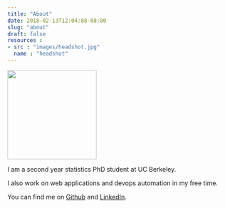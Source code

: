```yaml
---
title: "About"
date: 2018-02-13T12:04:08-08:00
slug: "about"
draft: false
resources :
- src : "images/headshot.jpg"
  name : "headshot"
---
```



<img style="width: 200px" src="headshot.jpg" />

I am a second year statistics PhD student at UC Berkeley.

I also work on web applications and devops automation
in my free time.

You can find me on [Github](https://github.com/feynmanliang)
and [LinkedIn](https://linkedin.com/in/feynman).

